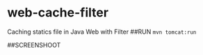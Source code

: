 web-cache-filter
================
Caching statics file in Java Web with Filter
##RUN
```mvn tomcat:run```

##SCREENSHOOT

